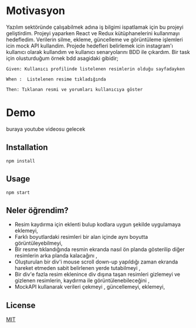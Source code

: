# Motivasyon

 Yazılım sektöründe çalışabilmek adına iş bilgimi ispatlamak için bu projeyi geliştirdim.
Projeyi yaparken React ve Redux kütüphanelerini kullanmayı hedefledim. Verilerin silme, ekleme, güncelleme ve görüntüleme işlemleri icin mock API kullandim. 
Projede hedefleri belirlemek icin instagram'ı kullanıcı olarak kullandım ve kullanıcı senaryolarını BDD ile çıkardım.
Bir task için olusturduğum örnek bdd asagidaki gibidir;
```
Given: Kullanıcı profilinde listelenen resimlerin olduğu sayfadayken 

When :  Listelenen resime tıkladığında 

Then: Tıklanan resmi ve yorumları kullanıcıya göster
```
# Demo
 
buraya youtube videosu gelecek

## Installation
```
npm install
```
## Usage
```
npm start
```

## Neler öğrendim?

- Resim kaydırma için eklenti bulup kodlara uygun şekilde uygulamaya eklemeyi, 
- Farklı boyutlardaki resimleri bir alan içinde aynı boyutta görüntüleyebilmeyi,
- Bir resme tıklandığında resmin ekranda nasıl ön planda gösterilip diğer resimlerin arka planda kalacağını ,
- Oluşturulan bir div'i mouse scroll down-up yapıldığı zaman ekranda hareket etmeden sabit belirlenen yerde tutabilmeyi ,
- Bir div'e fazla resim eklenince div dışına taşan resimleri gizlemeyi ve gizlenen resimlerin, kaydırma ile görüntülenebileceğini ,
- MockAPI kullanarak verileri çekmeyi , güncellemeyi, eklemeyi,



## License
[MIT](https://choosealicense.com/licenses/mit/)
